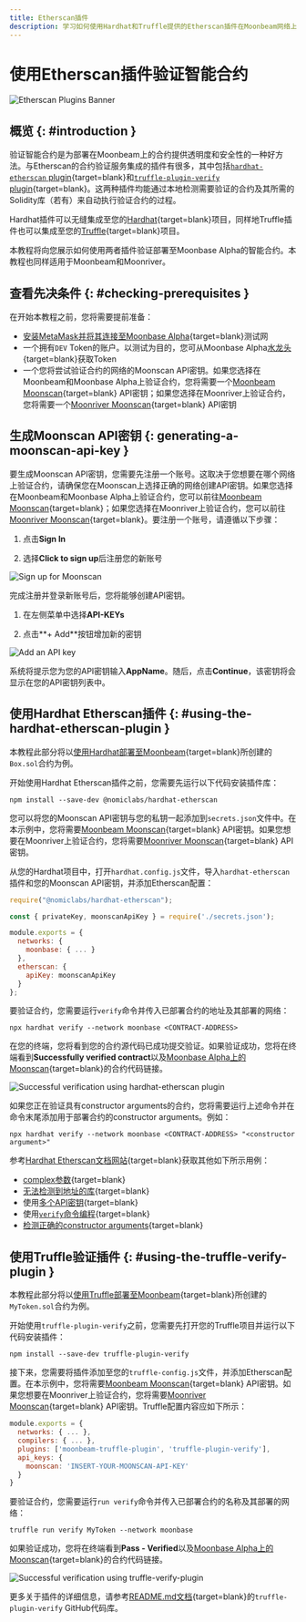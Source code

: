 ```yaml
---
title: Etherscan插件
description: 学习如何使用Hardhat和Truffle提供的Etherscan插件在Moonbeam网络上验证智能合约
---
```


# 使用Etherscan插件验证智能合约

![Etherscan Plugins Banner](/images/builders/tools/verify-contracts/etherscan-plugins/plugins-banner.png)

## 概览 {: #introduction }

验证智能合约是为部署在Moonbeam上的合约提供透明度和安全性的一种好方法。与Etherscan的合约验证服务集成的插件有很多，其中包括[`hardhat-etherscan` plugin](https://hardhat.org/plugins/nomiclabs-hardhat-etherscan.html){target=blank}和[`truffle-plugin-verify` plugin](https://github.com/rkalis/truffle-plugin-verify){target=blank}。这两种插件均能通过本地检测需要验证的合约及其所需的Solidity库（若有）来自动执行验证合约的过程。

Hardhat插件可以无缝集成至您的[Hardhat](https://hardhat.org/){target=blank}项目，同样地Truffle插件也可以集成至您的[Truffle](https://trufflesuite.com/){target=blank}项目。

本教程将向您展示如何使用两者插件验证部署至Moonbase Alpha的智能合约。本教程也同样适用于Moonbeam和Moonriver。

## 查看先决条件 {: #checking-prerequisites }

在开始本教程之前，您将需要提前准备：

- [安装MetaMask并将其连接至Moonbase Alpha](/tokens/connect/metamask/){target=blank}测试网
- 一个拥有`DEV` Token的账户。以测试为目的，您可从Moonbase Alpha[水龙头](/builders/get-started/moonbase/#get-tokens/){target=blank}获取Token
- 一个您将尝试验证合约的网络的Moonscan API密钥。如果您选择在Moonbeam和Moonbase Alpha上验证合约，您将需要一个[Moonbeam Moonscan](https://moonscan.io/){target=blank} API密钥；如果您选择在Moonriver上验证合约，您将需要一个[Moonriver Moonscan](https://moonriver.moonscan.io/){target=blank} API密钥

## 生成Moonscan API密钥 {: generating-a-moonscan-api-key }

要生成Moonscan API密钥，您需要先注册一个账号。这取决于您想要在哪个网络上验证合约，请确保您在Moonscan上选择正确的网络创建API密钥。如果您选择在Moonbeam和Moonbase Alpha上验证合约，您可以前往[Moonbeam Moonscan](https://moonscan.io/){target=blank}；如果您选择在Moonriver上验证合约，您可以前往[Moonriver Moonscan](https://moonriver.moonscan.io/){target=blank}。要注册一个账号，请遵循以下步骤：

1. 点击**Sign In**

2. 选择**Click to sign up**后注册您的新账号

![Sign up for Moonscan](/images/builders/tools/verify-contracts/etherscan-plugins/plugins-1.png)

完成注册并登录新账号后，您将能够创建API密钥。

1. 在左侧菜单中选择**API-KEYs**

2. 点击**+ Add**按钮增加新的密钥

![Add an API key](/images/builders/tools/verify-contracts/etherscan-plugins/plugins-2.png)

系统将提示您为您的API密钥输入**AppName**。随后，点击**Continue**，该密钥将会显示在您的API密钥列表中。

## 使用Hardhat Etherscan插件 {: #using-the-hardhat-etherscan-plugin }

本教程此部分将以[使用Hardhat部署至Moonbeam](/builders/interact/hardhat/){target=blank}所创建的`Box.sol`合约为例。

开始使用Hardhat Etherscan插件之前，您需要先运行以下代码安装插件库：

```
npm install --save-dev @nomiclabs/hardhat-etherscan
```

您可以将您的Moonscan API密钥与您的私钥一起添加到`secrets.json`文件中。在本示例中，您将需要[Moonbeam Moonscan](https://moonscan.io/){target=blank} API密钥。如果您想要在Moonriver上验证合约，您将需要[Moonriver Moonscan](https://moonriver.moonscan.io/){target=blank} API密钥。

从您的Hardhat项目中，打开`hardhat.config.js`文件，导入`hardhat-etherscan`插件和您的Moonscan API密钥，并添加Etherscan配置：

```js
require("@nomiclabs/hardhat-etherscan");

const { privateKey, moonscanApiKey } = require('./secrets.json');

module.exports = {
  networks: {
    moonbase: { ... }
  },
  etherscan: {
    apiKey: moonscanApiKey
  }
};
```

要验证合约，您需要运行`verify`命令并传入已部署合约的地址及其部署的网络：

```
npx hardhat verify --network moonbase <CONTRACT-ADDRESS>
```

在您的终端，您将看到您的合约源代码已成功提交验证。如果验证成功，您将在终端看到**Successfully verified contract**以及[Moonbase Alpha上的Moonscan](https://moonbase.moonscan.io/){target=blank}的合约代码链接。

![Successful verification using hardhat-etherscan plugin](/images/builders/tools/verify-contracts/etherscan-plugins/plugins-3.png)

如果您正在验证具有constructor arguments的合约，您将需要运行上述命令并在命令末尾添加用于部署合约的constructor arguments。例如：

```
npx hardhat verify --network moonbase <CONTRACT-ADDRESS> "<constructor argument>"
```

参考[Hardhat Etherscan文档网站](https://hardhat.org/plugins/nomiclabs-hardhat-etherscan.html){target=blank}获取其他如下所示用例：

- [complex参数](https://hardhat.org/plugins/nomiclabs-hardhat-etherscan.html#complex-arguments){target=blank}
- [无法检测到地址的库](https://hardhat.org/plugins/nomiclabs-hardhat-etherscan.html#libraries-with-undetectable-addresses){target=blank}
- 使用[多个API密钥](https://hardhat.org/plugins/nomiclabs-hardhat-etherscan.html#multiple-api-keys-and-alternative-block-explorers){target=blank}
- 使用[`verify`命令编程](https://hardhat.org/plugins/nomiclabs-hardhat-etherscan.html#using-programmatically){target=blank}
- [检测正确的constructor arguments](https://info.etherscan.com/determine-correct-constructor-argument-during-source-code-verification-on-etherscan/){target=blank}

## 使用Truffle验证插件 {: #using-the-truffle-verify-plugin }

本教程此部分将以[使用Truffle部署至Moonbeam](/builders/interact/truffle/){target=blank}所创建的`MyToken.sol`合约为例。

开始使用`truffle-plugin-verify`之前，您需要先打开您的Truffle项目并运行以下代码安装插件：

```
npm install --save-dev truffle-plugin-verify
```

接下来，您需要将插件添加至您的`truffle-config.js`文件，并添加Etherscan配置。在本示例中，您将需要[Moonbeam Moonscan](https://moonscan.io/){target=blank} API密钥。如果您想要在Moonriver上验证合约，您将需要[Moonriver Moonscan](https://moonriver.moonscan.io/){target=blank} API密钥。Truffle配置内容应如下所示：

```js
module.exports = {
  networks: { ... },
  compilers: { ... },
  plugins: ['moonbeam-truffle-plugin', 'truffle-plugin-verify'],
  api_keys: {
    moonscan: 'INSERT-YOUR-MOONSCAN-API-KEY'
  }
}
```

要验证合约，您需要运行`run verify`命令并传入已部署合约的名称及其部署的网络：

```
truffle run verify MyToken --network moonbase
```

如果验证成功，您将在终端看到**Pass - Verified**以及[Moonbase Alpha上的Moonscan](https://moonbase.moonscan.io/){target=blank}的合约代码链接。

![Successful verification using truffle-verify-plugin](/images/builders/tools/verify-contracts/etherscan-plugins/plugins-4.png)

更多关于插件的详细信息，请参考[README.md文档](https://github.com/rkalis/truffle-plugin-verify#readme){target=blank}的`truffle-plugin-verify` GitHub代码库。